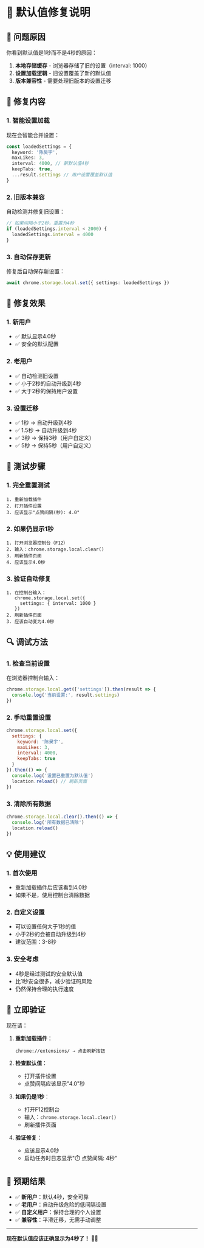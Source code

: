 # 🔧 默认值修复说明

## 🚨 问题原因

你看到默认值是1秒而不是4秒的原因：

1. **本地存储缓存** - 浏览器存储了旧的设置（interval: 1000）
2. **设置加载逻辑** - 旧设置覆盖了新的默认值
3. **版本兼容性** - 需要处理旧版本的设置迁移

## 🔧 修复内容

### 1. 智能设置加载
现在会智能合并设置：
```typescript
const loadedSettings = {
  keyword: '陈昊宇',
  maxLikes: 3,
  interval: 4000, // 新默认值4秒
  keepTabs: true,
  ...result.settings // 用户设置覆盖默认值
}
```

### 2. 旧版本兼容
自动检测并修复旧设置：
```typescript
// 如果间隔小于2秒，重置为4秒
if (loadedSettings.interval < 2000) {
  loadedSettings.interval = 4000
}
```

### 3. 自动保存更新
修复后自动保存新设置：
```typescript
await chrome.storage.local.set({ settings: loadedSettings })
```

## 🎯 修复效果

### 1. 新用户
- ✅ 默认显示4.0秒
- ✅ 安全的默认配置

### 2. 老用户
- ✅ 自动检测旧设置
- ✅ 小于2秒的自动升级到4秒
- ✅ 大于2秒的保持用户设置

### 3. 设置迁移
- ✅ 1秒 → 自动升级到4秒
- ✅ 1.5秒 → 自动升级到4秒
- ✅ 3秒 → 保持3秒（用户自定义）
- ✅ 5秒 → 保持5秒（用户自定义）

## 🧪 测试步骤

### 1. 完全重置测试
```
1. 重新加载插件
2. 打开插件设置
3. 应该显示"点赞间隔(秒): 4.0"
```

### 2. 如果仍显示1秒
```
1. 打开浏览器控制台（F12）
2. 输入：chrome.storage.local.clear()
3. 刷新插件页面
4. 应该显示4.0秒
```

### 3. 验证自动修复
```
1. 在控制台输入：
   chrome.storage.local.set({
     settings: { interval: 1000 }
   })
2. 刷新插件页面
3. 应该自动变为4.0秒
```

## 🔍 调试方法

### 1. 检查当前设置
在浏览器控制台输入：
```javascript
chrome.storage.local.get(['settings']).then(result => {
  console.log('当前设置:', result.settings)
})
```

### 2. 手动重置设置
```javascript
chrome.storage.local.set({
  settings: {
    keyword: '陈昊宇',
    maxLikes: 3,
    interval: 4000,
    keepTabs: true
  }
}).then(() => {
  console.log('设置已重置为默认值')
  location.reload() // 刷新页面
})
```

### 3. 清除所有数据
```javascript
chrome.storage.local.clear().then(() => {
  console.log('所有数据已清除')
  location.reload()
})
```

## 💡 使用建议

### 1. 首次使用
- 重新加载插件后应该看到4.0秒
- 如果不是，使用控制台清除数据

### 2. 自定义设置
- 可以设置任何大于1秒的值
- 小于2秒的会被自动升级到4秒
- 建议范围：3-8秒

### 3. 安全考虑
- 4秒是经过测试的安全默认值
- 比1秒安全很多，减少验证码风险
- 仍然保持合理的执行速度

## 🚀 立即验证

现在请：

1. **重新加载插件**：
   ```
   chrome://extensions/ → 点击刷新按钮
   ```

2. **检查默认值**：
   - 打开插件设置
   - 点赞间隔应该显示"4.0"秒

3. **如果仍是1秒**：
   - 打开F12控制台
   - 输入：`chrome.storage.local.clear()`
   - 刷新插件页面

4. **验证修复**：
   - 应该显示4.0秒
   - 启动任务时日志显示"⏱️ 点赞间隔: 4秒"

## 🎯 预期结果

- ✅ **新用户**：默认4秒，安全可靠
- ✅ **老用户**：自动升级危险的低间隔设置
- ✅ **自定义用户**：保持合理的个人设置
- ✅ **兼容性**：平滑迁移，无需手动调整

---

**现在默认值应该正确显示为4秒了！** 🔧✨

